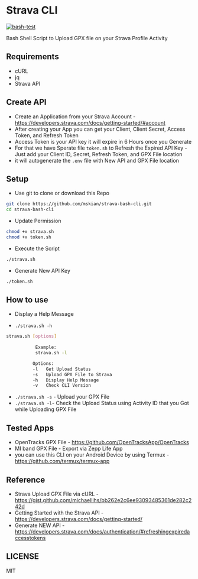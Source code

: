 # Strava CLI

[![bash-test](https://github.com/mskian/strava-bash-cli/actions/workflows/test.yml/badge.svg)](https://github.com/mskian/strava-bash-cli/actions/workflows/test.yml)  

Bash Shell Script to Upload GPX file on your Strava Profile Activity  

## Requirements

- cURL
- jq
- Strava API

## Create API

- Create an Application from your Strava Account - <https://developers.strava.com/docs/getting-started/#account>
- After creating your App you can get your Client, Client Secret, Access Token, and Refresh Token
- Access Token is your API key it will expire in 6 Hours once you Generate
- For that we have Sperate file `token.sh` to Refresh the Expired API Key - Just add your Client ID, Secret, Refresh Token, and GPX File location
- it will autogenerate the `.env` file with New API and GPX File location

## Setup

- Use git to clone or download this Repo

```sh
git clone https://github.com/mskian/strava-bash-cli.git
cd strava-bash-cli
```

- Update Permission

```sh
chmod +x strava.sh
chmod +x token.sh
```

- Execute the Script

```sh
./strava.sh
```

- Generate New API Key

```sh
./token.sh
```

## How to use

- Display a Help Message

- `./strava.sh -h`

```sh
strava.sh [options]
        
           Example:
           strava.sh -l

          Options:
          -l   Get Upload Status
          -s   Upload GPX File to Strava
          -h   Display Help Message
          -v   Check CLI Version
```

- `./strava.sh -s` - Upload your GPX File
- `./strava.sh -l`- Check the Upload Status using Activity ID that you Got while Uploading GPX File

## Tested Apps

- OpenTracks GPX File - <https://github.com/OpenTracksApp/OpenTracks>
- MI band GPX File - Export via Zepp Life App
- you can use this CLI on your Android Device by using Termux - <https://github.com/termux/termux-app>

## Reference

- Strava Upload GPX File via cURL - <https://gist.github.com/michaellihs/bb262e2c6ee93093485361de282c242d>
- Getting Started with the Strava API - <https://developers.strava.com/docs/getting-started/>
- Generate NEW API - <https://developers.strava.com/docs/authentication/#refreshingexpiredaccesstokens>

## LICENSE

MIT
